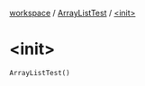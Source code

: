 [workspace](../index.md) / [ArrayListTest](index.md) / [&lt;init&gt;](./-init-.md)

# &lt;init&gt;

`ArrayListTest()`